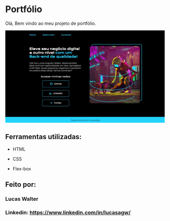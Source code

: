 # Portfólio 

Olá, Bem vindo ao meu projeto de portfólio.

![image](https://github.com/lucasagw/portfolio/blob/main/assets/home_portfolio.jpeg)

## Ferramentas utilizadas:

* HTML

* CSS

* Flex-box

## Feito por:

### Lucas Walter

### Linkedin: https://www.linkedin.com/in/lucasagw/

```
